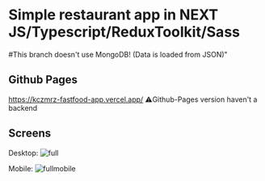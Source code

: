 # Simple restaurant app in NEXT JS/Typescript/ReduxToolkit/Sass

#This branch doesn't use MongoDB! (Data is loaded from JSON)"

## Github Pages
  https://kczmrz-fastfood-app.vercel.app/
    ⚠️Github-Pages version haven't a backend
    


## Screens
Desktop:
![full](https://github.com/kczmrz/nextjs-restaurant-app/assets/96081508/22200419-ba63-4e19-be29-20dc462efbf1)


Mobile:
![fullmobile](https://github.com/kczmrz/nextjs-restaurant-app/assets/96081508/fcbd1149-35f9-4fb5-b61d-0bdadcf7ed77)



